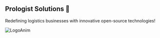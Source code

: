## Prologist Solutions 👋

Redefining logistics businesses with innovative open-source technologies!


<p align="center">
  
![LogoAnim](https://github.com/Prologist-Solutions/.github/blob/main/images/prologistsolutions%20(1).gif?raw=true)
  
</p>
